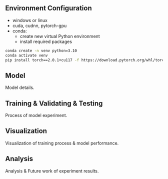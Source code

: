 ## Environment Configuration

- windows or linux
- cuda, cudnn, pytorch-gpu
- conda:
    - create new virtual Python environment
    - install required packages

```bash
conda create -n venv python=3.10
conda activate venv
pip install torch==2.0.1+cu117 -f https://download.pytorch.org/whl/torch_stable.html
```

## Model

Model details.

## Training & Validating & Testing

Process of model experiment.

## Visualization

Visualization of training process & model performance.

## Analysis

Analysis & Future work of experiment results.
